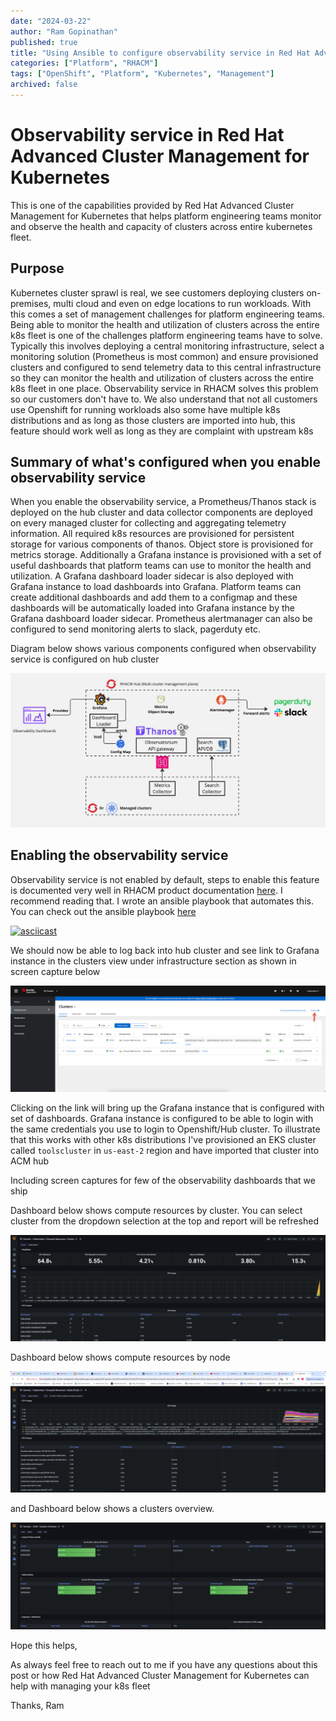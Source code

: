 ```yaml
---
date: "2024-03-22"
author: "Ram Gopinathan"
published: true
title: "Using Ansible to configure observability service in Red Hat Advanced Cluster Management for Kubernetes"
categories: ["Platform", "RHACM"]
tags: ["OpenShift", "Platform", "Kubernetes", "Management"]
archived: false
---
```


# Observability service in Red Hat Advanced Cluster Management for Kubernetes
This is one of the capabilities provided by Red Hat Advanced Cluster Management for Kubernetes that helps platform engineering teams monitor and observe the health and capacity of clusters across entire kubernetes fleet.

## Purpose
Kubernetes cluster sprawl is real, we see customers deploying clusters on-premises, multi cloud and even on edge locations to run workloads. With this comes a set of management challenges for platform engineering teams. Being able to monitor the health and utilization of clusters across the entire k8s fleet is one of the challenges platform engineering teams have to solve. Typically this involves deploying a central monitoring infrastructure, select a monitoring solution (Prometheus is most common) and ensure provisioned clusters and configured to send telemetry data to this central infrastructure so they can monitor the health and utilization of clusters across the entire k8s fleet in one place. Observability service in RHACM solves this problem so our customers don't have to. We also understand that not all customers use Openshift for running workloads also some have multiple k8s distributions and as long as those clusters are imported into hub, this feature should work well as long as they are complaint with upstream k8s 

## Summary of what's configured when you enable observability service 
When you enable the observability service, a Prometheus/Thanos stack is deployed on the hub cluster and data collector components are deployed on every managed cluster for collecting and aggregating telemetry information. 
All required k8s resources are provisioned for persistent storage for various components of thanos. Object store is provisioned for metrics storage. 
Additionally a Grafana instance is provisioned with a set of useful dashboards that platform teams can use to monitor the health and utilization. A Grafana dashboard loader sidecar is also deployed with Grafana instance to load dashboards into Grafana. Platform teams can create additional dashboards and add them to a configmap and these dashboards will be automatically loaded into Grafana instance by the Grafana dashboard loader sidecar. Prometheus alertmanager can also be configured to send monitoring alerts to slack, pagerduty etc.

Diagram below shows various components configured when observability service is configured on hub cluster

![observability](../src/images/acm.jpg)

## Enabling the observability service
Observability service is not enabled by default, steps to enable this feature is documented very well in RHACM product documentation [here](https://access.redhat.com/documentation/en-us/red_hat_advanced_cluster_management_for_kubernetes/2.10/html/observability/enabling-observability-service). I recommend reading that. I wrote an ansible playbook that automates this. You can check out the ansible playbook [here](https://github.com/rprakashg-redhat/rhacm-demos/blob/main/observability/configure-multiclusterobservability.yaml)

[![asciicast](https://asciinema.org/a/yfJKLHpEXkar3lzNibOgNSgW0.svg)](https://asciinema.org/a/yfJKLHpEXkar3lzNibOgNSgW0)

We should now be able to log back into hub cluster and see link to Grafana instance in the clusters view under infrastructure section as shown in screen capture below

![observability](../src/images/observability-acm.png)

Clicking on the link will bring up the Grafana instance that is configured with set of dashboards. Grafana instance is configured to be able to login with the same credentials you use to login to Openshift/Hub cluster. To illustrate that this works with other k8s distributions I've provisioned an EKS cluster called `toolscluster` in `us-east-2` region and have imported that cluster into ACM hub

Including screen captures for few of the observability dashboards that we ship

Dashboard below shows compute resources by cluster. You can select cluster from the dropdown selection at the top and report will be refreshed

![observability1](../src/images/observability-1.png)

Dashboard below shows compute resources by node

![resourcesbynode](../src/images/compute-resources-node.png)

and Dashboard below shows a clusters overview. 

![overview](../src/images/clusters-overview.png)

Hope this helps,

As always feel free to reach out to me if you have any questions about this post or how Red Hat Advanced Cluster Management for Kubernetes can help with managing your k8s fleet

Thanks,
Ram
